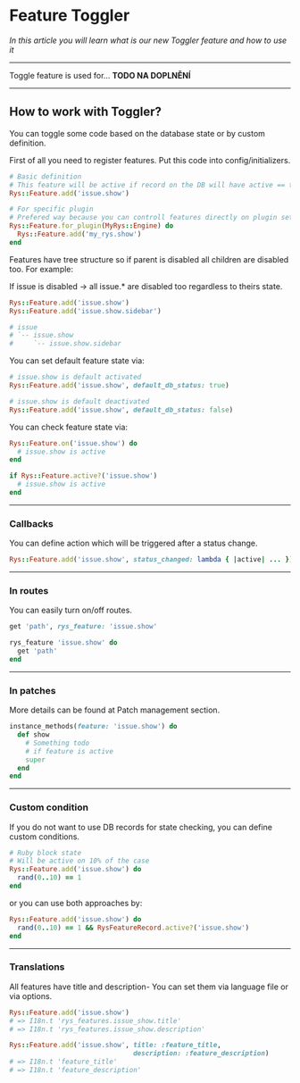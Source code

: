  # Feature Toggler

*In this article you will learn what is our new Toggler feature and how to use it*

---

Toggle feature is used for... **TODO NA DOPLNĚNÍ** 



--- 

## How to work with Toggler? 

You can toggle some code based on the database state or by custom definition. 

First of all you need to register features. Put this code into config/initializers.

```ruby
# Basic definition
# This feature will be active if record on the DB will have active == true
Rys::Feature.add('issue.show')

# For specific plugin
# Prefered way because you can controll features directly on plugin settings 
Rys::Feature.for_plugin(MyRys::Engine) do
  Rys::Feature.add('my_rys.show')
end
```
Features have tree structure so if parent is disabled all children are disabled too. For example:

If issue is disabled -> all issue.* are disabled too regardless to theirs state.

```ruby
Rys::Feature.add('issue.show')
Rys::Feature.add('issue.show.sidebar')

# issue
# `-- issue.show
#     `-- issue.show.sidebar
```
You can set default feature state via: 

```ruby
# issue.show is default activated
Rys::Feature.add('issue.show', default_db_status: true)

# issue.show is default deactivated
Rys::Feature.add('issue.show', default_db_status: false)
```

You can check feature state via: 

```ruby
Rys::Feature.on('issue.show') do
  # issue.show is active
end

if Rys::Feature.active?('issue.show')
  # issue.show is active
end
```
---

### Callbacks

You can define action which will be triggered after a status change.

```ruby
Rys::Feature.add('issue.show', status_changed: lambda { |active| ... })
```

---

### In routes

You can easily turn on/off routes. 

```ruby
get 'path', rys_feature: 'issue.show'

rys_feature 'issue.show' do
  get 'path'
end
```
---

### In patches

More details can be found at Patch management section.

```ruby
instance_methods(feature: 'issue.show') do
  def show
    # Something todo
    # if feature is active
    super
  end
end
```

---

### Custom condition

If you do not want to use DB records for state checking, you can define custom conditions.

```ruby
# Ruby block state
# Will be active on 10% of the case
Rys::Feature.add('issue.show') do
  rand(0..10) == 1
end
```

or you can use both approaches by: 

```ruby
Rys::Feature.add('issue.show') do
  rand(0..10) == 1 && RysFeatureRecord.active?('issue.show')
end
```

---

### Translations

All features have title and description- You can set them via language file or via options.

```ruby
Rys::Feature.add('issue.show')
# => I18n.t 'rys_features.issue_show.title'
# => I18n.t 'rys_features.issue_show.description'

Rys::Feature.add('issue.show', title: :feature_title,
                               description: :feature_description)
# => I18n.t 'feature_title'
# => I18n.t 'feature_description'
```




























